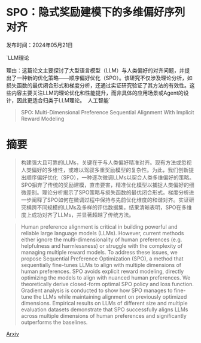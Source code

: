 # SPO：隐式奖励建模下的多维偏好序列对齐

发布时间：2024年05月21日

`LLM理论

理由：这篇论文主要探讨了大型语言模型（LLM）与人类偏好的对齐问题，并提出了一种新的优化策略——顺序偏好优化（SPO）。该研究不仅涉及理论分析，如损失函数的最优闭合形式和梯度分析，还通过实证研究验证了其方法的有效性。这些内容主要关注LLM的理论优化和性能提升，而非具体的应用场景或Agent的设计，因此更适合归类于LLM理论。` `人工智能`

> SPO: Multi-Dimensional Preference Sequential Alignment With Implicit Reward Modeling

# 摘要

> 构建强大且可靠的LLMs，关键在于与人类偏好精准对齐。现有方法或忽视人类偏好的多维性，或难以驾驭多重奖励模型的复杂性。为此，我们创新提出顺序偏好优化（SPO），一种逐次微调LLMs以契合人类多维偏好的策略。SPO摒弃了传统的奖励建模，直击要害，精准优化模型以捕捉人类偏好的细微差别。理论分析揭示了SPO策略与损失函数的最优闭合形式。梯度分析进一步阐释了SPO如何在微调过程中保持与先前优化维度的和谐对齐。实证研究横跨不同规模的LLMs及多样的评估数据集，结果清晰表明，SPO在多维度上成功对齐了LLMs，并显著超越了传统方法。

> Human preference alignment is critical in building powerful and reliable large language models (LLMs). However, current methods either ignore the multi-dimensionality of human preferences (e.g. helpfulness and harmlessness) or struggle with the complexity of managing multiple reward models. To address these issues, we propose Sequential Preference Optimization (SPO), a method that sequentially fine-tunes LLMs to align with multiple dimensions of human preferences. SPO avoids explicit reward modeling, directly optimizing the models to align with nuanced human preferences. We theoretically derive closed-form optimal SPO policy and loss function. Gradient analysis is conducted to show how SPO manages to fine-tune the LLMs while maintaining alignment on previously optimized dimensions. Empirical results on LLMs of different size and multiple evaluation datasets demonstrate that SPO successfully aligns LLMs across multiple dimensions of human preferences and significantly outperforms the baselines.

[Arxiv](https://arxiv.org/abs/2405.12739)
